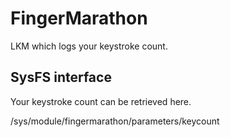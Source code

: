 # FingerMarathon
LKM which logs your keystroke count.

## SysFS interface
Your keystroke count can be retrieved here.

/sys/module/fingermarathon/parameters/keycount
